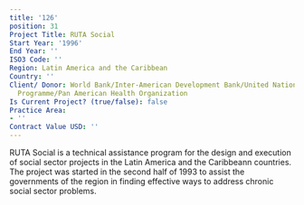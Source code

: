 ```yaml
---
title: '126'
position: 31
Project Title: RUTA Social
Start Year: '1996'
End Year: ''
ISO3 Code: ''
Region: Latin America and the Caribbean
Country: ''
Client/ Donor: World Bank/Inter-American Development Bank/United Nations Development
  Programme/Pan American Health Organization
Is Current Project? (true/false): false
Practice Area:
- ''
Contract Value USD: ''
---
```


RUTA Social is a technical assistance program for the design and execution of social sector projects in the Latin America and the Caribbeann countries. The project was started in the second half of 1993 to assist the governments of the region in finding effective ways to address chronic social sector problems.